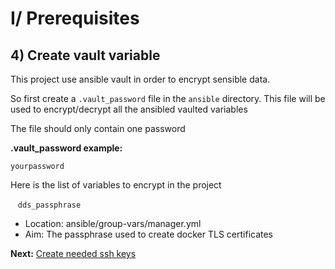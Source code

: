 # I/ Prerequisites
## 4) Create vault variable

This project use ansible vault in order to encrypt sensible data.

So first create a `.vault_password` file in the `ansible` directory. This file will be used to encrypt/decrypt all the ansibled vaulted variables

The file should only contain one password

<b>.vault_password example:</b>
    
    yourpassword

Here is the list of variables to encrypt in the project


    `dds_passphrase`

- Location: ansible/group-vars/manager.yml
- Aim: The passphrase used to create docker TLS certificates

<b>Next:</b> [Create needed ssh keys](ssh-keys.md)